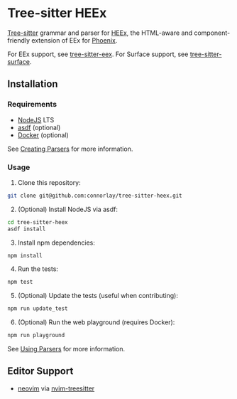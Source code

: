 # Tree-sitter HEEx

[Tree-sitter](https://tree-sitter.github.io/tree-sitter/) grammar and parser for [HEEx](https://hexdocs.pm/phoenix_live_view/Phoenix.LiveView.Helpers.html#sigil_H/2), the HTML-aware and component-friendly extension of EEx for [Phoenix](https://www.phoenixframework.org/).

For EEx support, see [tree-sitter-eex](https://github.com/connorlay/tree-sitter-eex). For Surface support, see [tree-sitter-surface](https://github.com/connorlay/tree-sitter-surface).

## Installation

### Requirements
* [NodeJS](https://nodejs.org/en/) LTS
* [asdf](https://asdf-vm.com/) (optional)
* [Docker](https://www.docker.com/) (optional)

See [Creating Parsers](https://tree-sitter.github.io/tree-sitter/creating-parsers) for more information.

### Usage
1. Clone this repository:
```sh
git clone git@github.com:connorlay/tree-sitter-heex.git
```

2. (Optional) Install NodeJS via asdf:
```sh
cd tree-sitter-heex
asdf install
```

3. Install npm dependencies:
```sh
npm install
```

4. Run the tests:
```sh
npm test
```

5. (Optional) Update the tests (useful when contributing):
```sh
npm run update_test
```

6. (Optional) Run the web playground (requires Docker):
```sh
npm run playground
```

See [Using Parsers](https://tree-sitter.github.io/tree-sitter/using-parsers) for more information.

## Editor Support

* [neovim](https://neovim.io/) via [nvim-treesitter](https://github.com/nvim-treesitter/nvim-treesitter)
